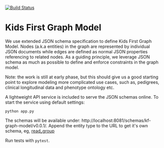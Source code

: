 [![Build Status](https://travis-ci.org/kids-first/kf-graph-model.svg?branch=master)](https://travis-ci.org/kids-first/kf-graph-model)

# Kids First Graph Model

We use extended JSON schema specification to define Kids First Graph Model.
Nodes (a.k.a entities) in the graph are represented by individual JSON documents while
edges are defined as normal JSON properties referencing to related nodes. As a guiding
principle, we leverage JSON schema as much as possible to define and enforce constraints in the
graph model.

Note: the work is still at early phase, but this should give us a good starting point to explore
modeling more complicated use cases, such as, pedigrees, clinical longitudinal data and
phenotype ontology etc.

A lightweight API service is included to serve the JSON schemas online. To start the service
using default settings:

```
python app.py
```

The schemas will be available under: http://localhost:8081/schemas/kf-graph-model/v0.0.1/.
Append the entity type to the URL to get it's own schema,
eg, [read_group](http://localhost:8081/schemas/kf-graph-model/v0.0.1/read_group)

Run tests with `pytest`.
